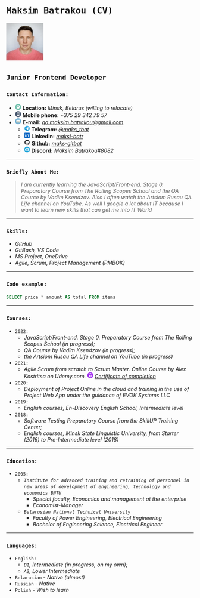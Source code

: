 # **`Maksim Batrakou (CV)`**

![My_photo](/assets/img/avatar-100x100.jpg)

## **`Junior Frontend Developer`**

### `Contact Information:`

* ![Location](/assets/icon/png/location-icon-16x16.png) **Location:** *Minsk, Belarus (willing to relocate)*
* ![Smartphone](/assets/icon/png/smartphone-icon-16x16.png) **Mobile phone:** *+375 29 342 79 57*
* ![E-mail](/assets/icon/png/email-icon-16x16.png) **E-mail:**   *qa.maksim.batrakou@gmail.com*
  * ![Telegram](/assets/icon/png/telegram-icon-16x16.png) **Telegram:** *[@maks_tbat](https://t.me/maks_tbat)*
  * ![LinkedIn](/assets/icon/png/linkedin-icon-16x16.png) **LinkedIn:** *[maksi-batr](https://www.linkedin.com/in/maksi-batr/)*
  * ![GitHub](/assets/icon/png/github-icon-16x16.png) **Github:** *[maks-gitbat](https://github.com/qa-maks-bat)*
  * ![Discord](/assets/icon/png/discord-icon-16x16.png) **Discord:** *Maksim Batrakou#8082*

---

### `Briefly About Me:`

> *I am currently learning the JavaScript/Front-end. Stage 0. Preparatory Course from  The Rolling Scopes School and the QA Cource by Vadim Ksendzov. Also I often watch the Artsiom Rusau QA Life channel on YouTube. As well I google a lot about IT because I want to learn new skills that can get me into IT World*

---

### `Skills:`

* *GitHub*
* *GitBash, VS Code*
* *MS Project, OneDrive*
* *Agile, Scrum, Project Management (PMBOK)*

---

### `Code example:`

```SQL
SELECT price * amount AS total FROM items
```

---

### `Courses:`

* `2022:`
  * *JavaScript/Front-end. Stage 0. Preparatory Course from  The Rolling Scopes School  (in progress);*
  * *QA Course by Vadim Ksendzov (in progress);*
  * *the Artsiom Rusau QA Life channel on YouTube (in progress)*
* `2021:`
  * *Agile Scrum from scratch to Scrum Master. Online Course by Alex Kostritsa on Udemy.com. ![UDEMY](/assets/icon/png//udemy-icon-16x16.png) [Certificate of completion](/assets/certif/cert-scrum-udemy-800x595.jpg)*
* `2020:`
  * *Deployment of Project Online in the cloud and training in the use of Project Web App under the guidance of EVOK Systems LLC*
* `2019:`
  * *English courses, En-Discovery English School, Intermediate level*
* `2018:`
  * *Software Testing Preparatory Course from the SkillUP Training Center;*
  * *English courses, Minsk State Linguistic University, from Starter (2016) to Pre-Intermediate level (2018)*

---

### `Education:`

* `2005:`
  * *`Institute for advanced training and retraining of personnel in new areas of development of engineering, technology and economics BNTU`*
    * *Special faculty, Economics and management at the enterprise*
    * *Economist-Manager*
  * *`Belarusian National Technical University`*
    * *Faculty of Power Engineering, Electrical Engineering*
    * *Bachelor of Engineering Science, Electrical Engineer*

---

### `Languages:`

* `English:`
  * *`B1`, Intermediate (in progress, on my own);*
  * *`A2`, Lower Intermediate*
* `Belarusian` - *Native (almost)*
* `Russian` - *Native*
* `Polish` - *Wish to learn*
